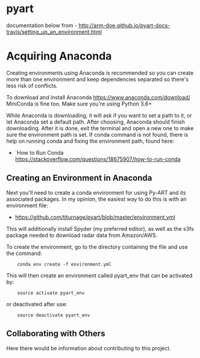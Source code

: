 # pyart

documentation below from - http://arm-doe.github.io/pyart-docs-travis/setting_up_an_environment.html

Acquiring Anaconda
=======================================

Creating environments using Anaconda is recommended so you can create more than one environment and
keep dependencies separated so there's less risk of conflicts.

To download and install Anaconda https://www.anaconda.com/download/
MiniConda is fine too. Make sure you're using Python 3.6+

While Anaconda is downloading, it will ask if you want to set a path to it, or
let Anaconda set a default path. After choosing, Anaconda should finish
downloading. After it is done, exit the terminal and open a new one to make
sure the environment path is set. If conda command is not found, there is help
on running conda and fixing the environment path, found here:

* `How to Run Conda https://stackoverflow.com/questions/18675907/how-to-run-conda

Creating an Environment in Anaconda
-----------------------------------

Next you'll need to create a conda environment for using Py-ART and its associated packages. 
In my opinion, the easiest way to do this is with an environment file:

* https://github.com/tjturnage/pyart/blob/master/environment.yml

This will additionally install Spyder (my preferred editor), as well as the s3fs package needed
to download radar data from Amazon/AWS.

To create the environment, go to the directory containing the file and use the command:

        conda env create -f environment.yml

This will then create an environment called pyart_env that can be activated by:

        source activate pyart_env

or deactivated after use:

        source deactivate pyart_env

Collaborating with Others
-------------------------

Here there would be information about contributing to this project.
